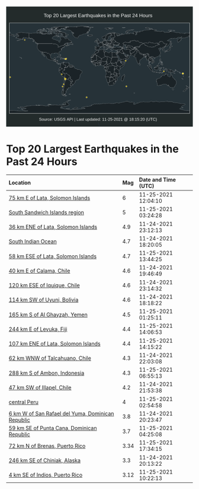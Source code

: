 ![Map](./map.png)

# Top 20 Largest Earthquakes in the Past 24 Hours

| Location | Mag | Date and Time (UTC) |
|:---|:---|:---|
| [75 km E of Lata, Solomon Islands](https://earthquake.usgs.gov/earthquakes/eventpage/us7000fwzz) | 6 | 11-25-2021 12:04:10 |
| [South Sandwich Islands region](https://earthquake.usgs.gov/earthquakes/eventpage/us7000fwxn) | 5 | 11-25-2021 03:24:28 |
| [36 km ENE of Lata, Solomon Islands](https://earthquake.usgs.gov/earthquakes/eventpage/us7000fwwm) | 4.9 | 11-24-2021 23:12:13 |
| [South Indian Ocean](https://earthquake.usgs.gov/earthquakes/eventpage/us7000fwur) | 4.7 | 11-24-2021 18:20:05 |
| [58 km ESE of Lata, Solomon Islands](https://earthquake.usgs.gov/earthquakes/eventpage/us7000fx0g) | 4.7 | 11-25-2021 13:44:25 |
| [40 km E of Calama, Chile](https://earthquake.usgs.gov/earthquakes/eventpage/us7000fwv4) | 4.6 | 11-24-2021 19:46:49 |
| [120 km ESE of Iquique, Chile](https://earthquake.usgs.gov/earthquakes/eventpage/us7000fwwk) | 4.6 | 11-24-2021 23:14:32 |
| [114 km SW of Uyuni, Bolivia](https://earthquake.usgs.gov/earthquakes/eventpage/us7000fwuh) | 4.6 | 11-24-2021 18:18:22 |
| [165 km S of Al Ghayz̧ah, Yemen](https://earthquake.usgs.gov/earthquakes/eventpage/us7000fwx3) | 4.5 | 11-25-2021 01:25:11 |
| [244 km E of Levuka, Fiji](https://earthquake.usgs.gov/earthquakes/eventpage/us7000fx0n) | 4.4 | 11-25-2021 14:06:53 |
| [107 km ENE of Lata, Solomon Islands](https://earthquake.usgs.gov/earthquakes/eventpage/us7000fx0s) | 4.4 | 11-25-2021 14:15:22 |
| [62 km WNW of Talcahuano, Chile](https://earthquake.usgs.gov/earthquakes/eventpage/us7000fww8) | 4.3 | 11-24-2021 22:03:08 |
| [288 km S of Ambon, Indonesia](https://earthquake.usgs.gov/earthquakes/eventpage/us7000fwyy) | 4.3 | 11-25-2021 06:55:13 |
| [47 km SW of Illapel, Chile](https://earthquake.usgs.gov/earthquakes/eventpage/us7000fww2) | 4.2 | 11-24-2021 21:53:38 |
| [central Peru](https://earthquake.usgs.gov/earthquakes/eventpage/us7000fwxh) | 4 | 11-25-2021 02:54:58 |
| [6 km W of San Rafael del Yuma, Dominican Republic](https://earthquake.usgs.gov/earthquakes/eventpage/pr2021328002) | 3.8 | 11-24-2021 20:23:47 |
| [59 km SE of Punta Cana, Dominican Republic](https://earthquake.usgs.gov/earthquakes/eventpage/pr2021329002) | 3.7 | 11-25-2021 04:25:08 |
| [72 km N of Brenas, Puerto Rico](https://earthquake.usgs.gov/earthquakes/eventpage/pr2021329011) | 3.34 | 11-25-2021 17:34:15 |
| [246 km SE of Chiniak, Alaska](https://earthquake.usgs.gov/earthquakes/eventpage/us7000fwv8) | 3.3 | 11-24-2021 20:13:22 |
| [4 km SE of Indios, Puerto Rico](https://earthquake.usgs.gov/earthquakes/eventpage/pr2021329009) | 3.12 | 11-25-2021 10:22:13 |
